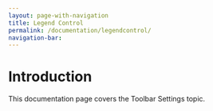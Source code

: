 ```yaml
---
layout: page-with-navigation
title: Legend Control
permalink: /documentation/legendcontrol/
navigation-bar:
---
```


Introduction
============

This documentation page covers the Toolbar Settings topic.